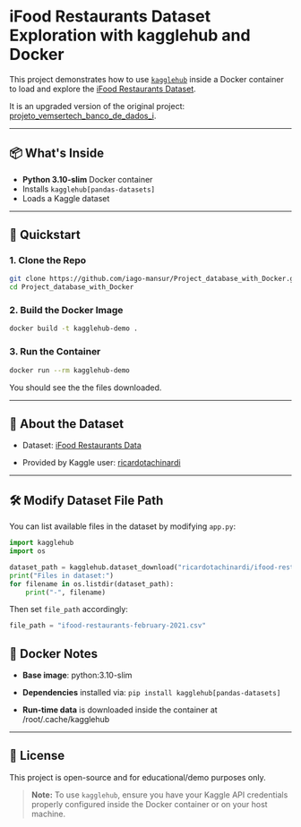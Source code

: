 # iFood Restaurants Dataset Exploration with kagglehub and Docker

This project demonstrates how to use [`kagglehub`](https://github.com/Kaggle/kagglehub) inside a Docker container to load and explore the [iFood Restaurants Dataset](https://www.kaggle.com/datasets/ricardotachinardi/ifood-restaurants-data).

It is an upgraded version of the original project:
[projeto_vemsertech_banco_de_dados_i](https://github.com/iago-mansur/projeto_vemsertech_banco_de_dados_i).

---

## 📦 What's Inside

- **Python 3.10-slim** Docker container
- Installs `kagglehub[pandas-datasets]`
- Loads a Kaggle dataset

---

## 🚀 Quickstart

### 1. Clone the Repo

```bash
git clone https://github.com/iago-mansur/Project_database_with_Docker.git
cd Project_database_with_Docker
```

### 2. Build the Docker Image

```bash
docker build -t kagglehub-demo .
```

### 3. Run the Container

```bash
docker run --rm kagglehub-demo
```

You should see the the files downloaded.

--- 

## 🧠 About the Dataset

- Dataset: [iFood Restaurants Data](https://www.kaggle.com/datasets/ricardotachinardi/ifood-restaurants-data)

- Provided by Kaggle user: [ricardotachinardi](https://www.kaggle.com/ricardotachinardi)

---

## 🛠 Modify Dataset File Path

You can list available files in the dataset by modifying `app.py`:

```python
import kagglehub
import os

dataset_path = kagglehub.dataset_download("ricardotachinardi/ifood-restaurants-data")
print("Files in dataset:")
for filename in os.listdir(dataset_path):
    print("-", filename)
```

Then set `file_path` accordingly:

```python
file_path = "ifood-restaurants-february-2021.csv"
```

## 🐳 Docker Notes

- **Base image**: python:3.10-slim

- **Dependencies** installed via: `pip install kagglehub[pandas-datasets]`

- **Run-time data** is downloaded inside the container at /root/.cache/kagglehub

---

## 📄 License

This project is open-source and for educational/demo purposes only.

> **Note:** To use `kagglehub`, ensure you have your Kaggle API credentials properly configured inside the Docker container or on your host machine.
